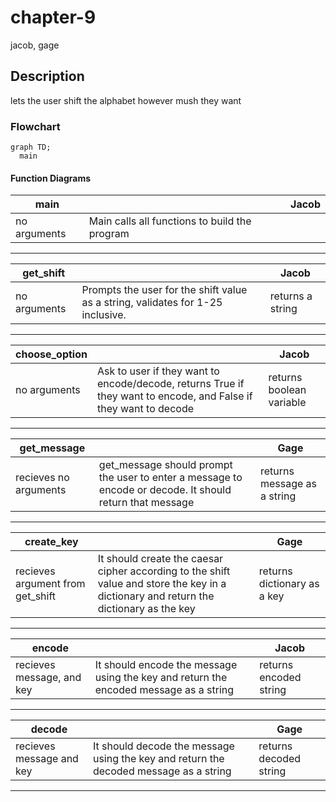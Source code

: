 # chapter-9
jacob, gage

##  Description
lets the user shift the alphabet however mush they want

###  Flowchart
```mermaid
graph TD;
  main
```

#### Function Diagrams

|  main   |               |    Jacob  |
| ------------------ | ------------- | ------------ |
|  no arguments   | Main calls all functions to build the program  |           |  
***
|   get_shift  |               |    Jacob    |
| ------------------ | ------------- | ------------ |
| no arguments   |Prompts the user for the shift value as a string, validates for 1-25 inclusive.  |   returns a string           |

***
|   choose_option  |               |    Jacob    |
| ------------------ | ------------- | ------------ |
|  no arguments  |  Ask to user if they want to encode/decode, returns True if they want to encode, and False if they want to decode |    returns boolean variable       |

***
|  get_message   |               |   Gage     |
| ------------------ | ------------- | ------------ |
| recieves no arguments    | get_message should prompt the user to enter a message to encode or decode.  It should return that message  |         returns message as a string     |
***
|  create_key   |               |  Gage      |
| ------------------ | ------------- | ------------ |
| recieves argument from get_shift    |   It should create the caesar cipher according to the shift value and store the key in a dictionary and return the dictionary as the key |   returns dictionary as a key  |       
***
|   encode  |               |    Jacob    |
| ------------------ | ------------- | ------------ |
|  recieves message, and key   |  It should encode the message using the key and return the encoded message as a string  |  returns encoded string            |
***
|  decode   |               |     Gage   |
| ------------------ | ------------- | ------------ |
|     recieves message and key| It should decode the message using the key and return the decoded message as a string  |      returns decoded string        |
***

